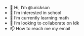 - 👋 Hi, I’m @urickson
- 👀 I’m interested in school
- 🌱 I’m currently learning math
- 💞️ I’m looking to collaborate on Idk
- 📫 How to reach me my email

<!---
urickson/urickson is a ✨ special ✨ repository because its `README.md` (this file) appears on your GitHub profile.
You can click the Preview link to take a look at your changes.
--->
